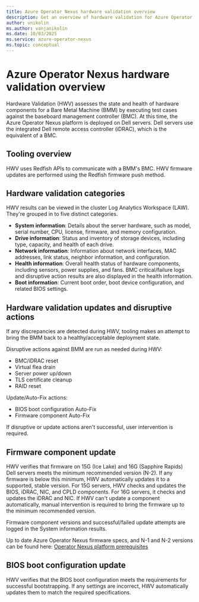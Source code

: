 ```yaml
---
title: Azure Operator Nexus hardware validation overview
description: Get an overview of hardware validation for Azure Operator Nexus.
author: vnikolin
ms.author: vanjanikolin
ms.date: 10/03/2025
ms.service: azure-operator-nexus
ms.topic: conceptual
---
```


# Azure Operator Nexus hardware validation overview

Hardware Validation (HWV) assesses the state and health of hardware components for a Bare Metal Machine (BMM) by executing test cases against the baseboard management controller (BMC). At this time, the Azure Operator Nexus platform is deployed on Dell servers. Dell servers use the integrated Dell remote access controller (iDRAC), which is the equivalent of a BMC.

## Tooling overview

HWV uses Redfish APIs to communicate with a BMM's BMC. HWV firmware updates are performed using the Redfish firmware push method.

## Hardware validation categories

HWV results can be viewed in the cluster Log Analytics Workspace (LAW). They're grouped in to five distinct categories.

- **System information**: Details about the server hardware, such as model, serial number, CPU, license, firmware, and memory configuration.
- **Drive information**: Status and inventory of storage devices, including type, capacity, and health of each drive.
- **Network information**: Information about network interfaces, MAC addresses, link status, neighbor information, and configuration.
- **Health information**: Overall health status of hardware components, including sensors, power supplies, and fans. BMC critical/failure logs and disruptive action results are also displayed in the health information.
- **Boot information**: Current boot order, boot device configuration, and related BIOS settings.

## Hardware validation updates and disruptive actions

If any discrepancies are detected during HWV, tooling makes an attempt to bring the BMM back to a healthy/acceptable deployment state.

Disruptive actions against BMM are run as needed during HWV:

- BMC/iDRAC reset
- Virtual flea drain
- Server power up/down
- TLS certificate cleanup
- RAID reset

Update/Auto-Fix actions:

- BIOS boot configuration Auto-Fix
- Firmware component Auto-Fix

If disruptive or update actions aren't successful, user intervention is required.

## Firmware component update

HWV verifies that firmware on 15G (Ice Lake) and 16G (Sapphire Rapids) Dell servers meets the minimum recommended version (N-2). If any firmware is below this minimum, HWV automatically updates it to a supported, stable version. For 15G servers, HWV checks and updates the BIOS, iDRAC, NIC, and CPLD components. For 16G servers, it checks and updates the iDRAC and NIC. If HWV can't update a component automatically, manual intervention is required to bring the firmware up to the minimum recommended version.

Firmware component versions and successful/failed update attempts are logged in the System information results.

Up to date Azure Operator Nexus firmware specs, and N-1 and N-2 versions can be found here: [Operator Nexus platform prerequisites](howto-platform-prerequisites.md)

## BIOS boot configuration update

HWV verifies that the BIOS boot configuration meets the requirements for successful bootstrapping. If any settings are incorrect, HWV automatically updates them to match the required specifications.
